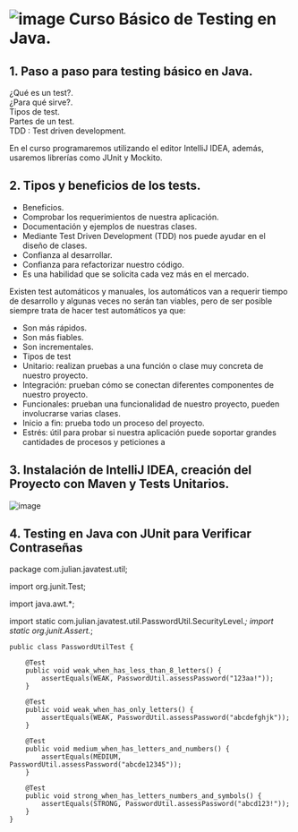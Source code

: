 #  ![image](https://user-images.githubusercontent.com/31891276/125542266-d13280dc-06fe-4f4a-84fe-1e458b3dbacb.png) Curso Básico de Testing en Java.

## 1.  Paso a paso para testing básico en Java.

¿Qué es un test?.  
¿Para qué sirve?.  
Tipos de test.  
Partes de un test.  
TDD : Test driven development.  

En el curso programaremos utilizando el editor IntelliJ IDEA, además, usaremos librerías como JUnit y Mockito.  

## 2.  Tipos y beneficios de los tests.  

  - Beneficios.  
  - Comprobar los requerimientos de nuestra aplicación.  
  - Documentación y ejemplos de nuestras clases.  
  - Mediante Test Driven Development (TDD) nos puede ayudar en el diseño de clases.  
  - Confianza al desarrollar.  
  - Confianza para refactorizar nuestro código.  
  - Es una habilidad que se solicita cada vez más en el mercado.  

Existen test automáticos y manuales, los automáticos van a requerir tiempo de desarrollo y algunas veces no serán tan viables, pero de ser posible siempre trata de hacer test automáticos ya que:  

  - Son más rápidos.  
  - Son más fiables.  
  - Son incrementales.  
  - Tipos de test  
  - Unitario: realizan pruebas a una función o clase muy concreta de nuestro proyecto.  
  - Integración: prueban cómo se conectan diferentes componentes de nuestro proyecto.  
  - Funcionales: prueban una funcionalidad de nuestro proyecto, pueden involucrarse varias clases.  
  - Inicio a fin: prueba todo un proceso del proyecto.  
  - Estrés: útil para probar si nuestra aplicación puede soportar grandes cantidades de procesos y peticiones a  

## 3.  Instalación de IntelliJ IDEA, creación del Proyecto con Maven y Tests Unitarios.  


![image](https://user-images.githubusercontent.com/31891276/125543662-2c624856-631b-40fd-b1ea-09ac1498d25a.png)


## 4. Testing en Java con JUnit para Verificar Contraseñas

package com.julian.javatest.util;

import org.junit.Test;

import java.awt.*;

import static com.julian.javatest.util.PasswordUtil.SecurityLevel.*;
import static org.junit.Assert.*;

    public class PasswordUtilTest {

        @Test
        public void weak_when_has_less_than_8_letters() {
            assertEquals(WEAK, PasswordUtil.assessPassword("123aa!"));
        }

        @Test
        public void weak_when_has_only_letters() {
            assertEquals(WEAK, PasswordUtil.assessPassword("abcdefghjk"));
        }

        @Test
        public void medium_when_has_letters_and_numbers() {
            assertEquals(MEDIUM, PasswordUtil.assessPassword("abcde12345"));
        }

        @Test
        public void strong_when_has_letters_numbers_and_symbols() {
            assertEquals(STRONG, PasswordUtil.assessPassword("abcd123!"));
        }
    }
